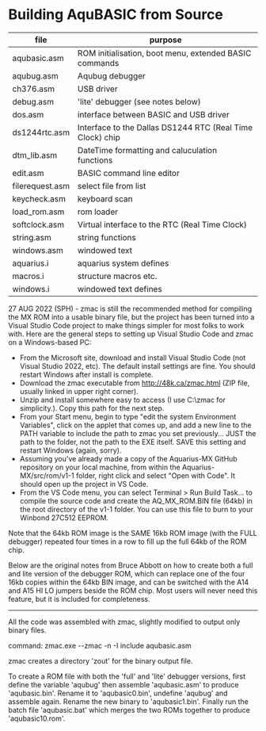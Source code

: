 Building AquBASIC from Source 
=============================


| file         |    purpose   |
|------------------|-----------------------------------------------------------|
| aqubasic.asm     | ROM initialisation, boot menu, extended BASIC commands |
| aqubug.asm       | Aqubug debugger |
| ch376.asm        | USB driver |
| debug.asm        | 'lite' debugger (see notes below) |
| dos.asm          | interface between BASIC and USB driver |
| ds1244rtc.asm    | Interface to the Dallas DS1244 RTC (Real Time Clock) chip |
| dtm_lib.asm      | DateTime formatting and caluculation functions |
| edit.asm         | BASIC command line editor |
| filerequest.asm  | select file from list  |
| keycheck.asm     | keyboard scan |
| load_rom.asm     | rom loader  |
| softclock.asm    | Virtual interface to the RTC (Real Time Clock) |
| string.asm       | string functions |
| windows.asm      | windowed text |
| aquarius.i       | aquarius system defines |
| macros.i         | structure macros etc. |
| windows.i        | windowed text defines     |   

27 AUG 2022 (SPH) - zmac is still the recommended method for compiling the MX ROM into a usable binary file, but the project has been turned into a Visual Studio Code project to make things simpler for most folks to work with. Here are the general steps to setting up Visual Studio Code and zmac on a Windows-based PC:
  - From the Microsoft site, download and install Visual Studio Code (not Visual Studio 2022, etc). The default install settings are fine. You should restart Windows after install is complete.
  - Download the zmac executable from http://48k.ca/zmac.html (ZIP file, usually linked in upper right corner).
  - Unzip and install somewhere easy to access (I use C:\zmac for simplicity.). Copy this path for the next step.
  - From your Start menu, begin to type "edit the system Environment Variables", click on the applet that comes up, and add a new line to the PATH variable to include the path to zmac you set previously... JUST the path to the folder, not the path to the EXE itself. SAVE this setting and restart Windows (again, sorry).
  - Assuming you've already made a copy of the Aquarius-MX GitHub repository on your local machine, from within the Aquarius-MX/src/rom/v1-1 folder, right click and select "Open with Code". It should open up the project in VS Code.
  - From the VS Code menu, you can select Terminal > Run Build Task... to compile the source code and create the AQ_MX_ROM.BIN file (64kb) in the root directory of the v1-1 folder. You can use this file to burn to your Winbond 27C512 EEPROM.
  
Note that the 64kb ROM image is the SAME 16kb ROM image (with the FULL debugger) repeated four times in a row to fill up the full 64kb of the ROM chip.

Below are the original notes from Bruce Abbott on how to create both a full and lite version of the debugger ROM, which can replace one of the four 16kb copies within the 64kb BIN image, and can be switched with the A14 and A15 HI LO jumpers beside the ROM chip. Most users will never need this feature, but it is included for completeness.

-----------

All the code was assembled with zmac, slightly modified to output only binary files. 

command: zmac.exe --zmac -n -I include aqubasic.asm

zmac creates a directory 'zout' for the binary output file. 

To create a ROM file with both the 'full' and 'lite' debugger versions, first define the variable 'aqubug' then assemble 'aqubasic.asm' to produce 'aqubasic.bin'. Rename it to 'aqubasic0.bin', undefine 'aqubug' and assemble again. Rename the new binary to 'aqubasic1.bin'. Finally run the batch file 'aqubasic.bat' which merges the two ROMs together to produce 'aqubasic10.rom'.
